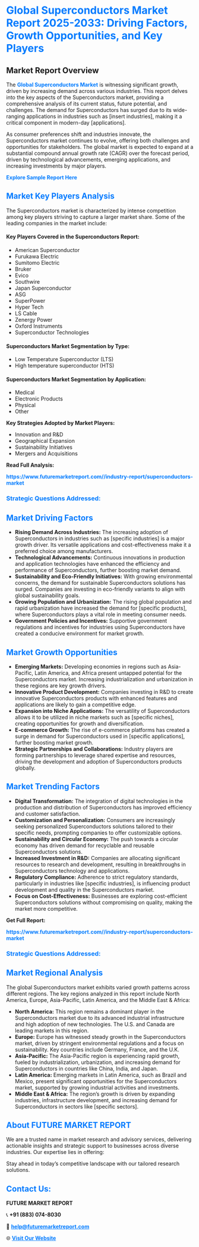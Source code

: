 <h1 style="color: #007BFF;">Global Superconductors Market Report 2025-2033: Driving Factors, Growth Opportunities, and Key Players</h1>

<section id="overview">
<h2>Market Report Overview</h2>
<p>The <a href="https://www.futuremarketreport.com//industry-report/superconductors-market" style="color: #007BFF; text-decoration: none;"><strong>Global Superconductors Market</strong></a> is witnessing significant growth, driven by increasing demand across various industries. This report delves into the key aspects of the Superconductors market, providing a comprehensive analysis of its current status, future potential, and challenges. The demand for Superconductors has surged due to its wide-ranging applications in industries such as [insert industries], making it a critical component in modern-day [applications].</p>
<p>As consumer preferences shift and industries innovate, the Superconductors market continues to evolve, offering both challenges and opportunities for stakeholders. The global market is expected to expand at a substantial compound annual growth rate (CAGR) over the forecast period, driven by technological advancements, emerging applications, and increasing investments by major players.</p>
</section>

<section id="overview">
<p><a href="https://www.futuremarketreport.com//request-sample/reportId=81410" style="color: #007BFF; text-decoration: none;"><strong>Explore Sample Report Here</strong></a></p>
</section>

<section id="key-players">
<h2 style="color: #007BFF;">Market Key Players Analysis</h2>
<p>The Superconductors market is characterized by intense competition among key players striving to capture a larger market share. Some of the leading companies in the market include:</p>
<h4>Key Players Covered in the Superconductors Report:</h4>
<ul><li>American Superconductor</li><li>Furukawa Electric</li><li>Sumitomo Electric</li><li>Bruker</li><li>Evico</li><li>Southwire</li><li>Japan Superconductor</li><li>ASG</li><li>SuperPower</li><li>Hyper Tech</li><li>LS Cable</li><li>Zenergy Power</li><li>Oxford Instruments</li><li>Superconductor Technologies</li></ul>
<h4>Superconductors Market Segmentation by Type:</h4>
<ul><li>Low Temperature Superconductor (LTS)</li><li>High temperature superconductor (HTS)</li></ul>

<h4>Superconductors Market Segmentation by Application:</h4>
<ul><li>Medical</li><li>Electronic Products</li><li>Physical</li><li>Other</li></ul>
<p><strong>Key Strategies Adopted by Market Players:</strong></p>
<ul>
<li>Innovation and R&D</li>
<li>Geographical Expansion</li>
<li>Sustainability Initiatives</li>
<li>Mergers and Acquisitions</li>
</ul>
</section>

<section>
<p><strong>Read Full Analysis: </strong></p><a href="https://www.futuremarketreport.com//industry-report/superconductors-market" style="color: #007BFF; text-decoration: none;"><strong>https://www.futuremarketreport.com//industry-report/superconductors-market</strong></a>
<h3 style="color: #007BFF;">Strategic Questions Addressed:</h3>
</section>

<section id="driving-factors">
<h2 style="color: #007BFF;">Market Driving Factors</h2>
<ul>
<li><strong>Rising Demand Across Industries:</strong> The increasing adoption of Superconductors in industries such as [specific industries] is a major growth driver. Its versatile applications and cost-effectiveness make it a preferred choice among manufacturers.</li>
<li><strong>Technological Advancements:</strong> Continuous innovations in production and application technologies have enhanced the efficiency and performance of Superconductors, further boosting market demand.</li>
<li><strong>Sustainability and Eco-Friendly Initiatives:</strong> With growing environmental concerns, the demand for sustainable Superconductors solutions has surged. Companies are investing in eco-friendly variants to align with global sustainability goals.</li>
<li><strong>Growing Population and Urbanization:</strong> The rising global population and rapid urbanization have increased the demand for [specific products], where Superconductors plays a vital role in meeting consumer needs.</li>
<li><strong>Government Policies and Incentives:</strong> Supportive government regulations and incentives for industries using Superconductors have created a conducive environment for market growth.</li>
</ul>
</section>

<section id="growth-opportunities">
<h2 style="color: #007BFF;">Market Growth Opportunities</h2>
<ul>
<li><strong>Emerging Markets:</strong> Developing economies in regions such as Asia-Pacific, Latin America, and Africa present untapped potential for the Superconductors market. Increasing industrialization and urbanization in these regions are key growth drivers.</li>
<li><strong>Innovative Product Development:</strong> Companies investing in R&D to create innovative Superconductors products with enhanced features and applications are likely to gain a competitive edge.</li>
<li><strong>Expansion into Niche Applications:</strong> The versatility of Superconductors allows it to be utilized in niche markets such as [specific niches], creating opportunities for growth and diversification.</li>
<li><strong>E-commerce Growth:</strong> The rise of e-commerce platforms has created a surge in demand for Superconductors used in [specific applications], further boosting market growth.</li>
<li><strong>Strategic Partnerships and Collaborations:</strong> Industry players are forming partnerships to leverage shared expertise and resources, driving the development and adoption of Superconductors products globally.</li>
</ul>
</section>

<section id="trending-factors">
<h2 style="color: #007BFF;">Market Trending Factors</h2>
<ul>
<li><strong>Digital Transformation:</strong> The integration of digital technologies in the production and distribution of Superconductors has improved efficiency and customer satisfaction.</li>
<li><strong>Customization and Personalization:</strong> Consumers are increasingly seeking personalized Superconductors solutions tailored to their specific needs, prompting companies to offer customizable options.</li>
<li><strong>Sustainability and Circular Economy:</strong> The push towards a circular economy has driven demand for recyclable and reusable Superconductors solutions.</li>
<li><strong>Increased Investment in R&D:</strong> Companies are allocating significant resources to research and development, resulting in breakthroughs in Superconductors technology and applications.</li>
<li><strong>Regulatory Compliance:</strong> Adherence to strict regulatory standards, particularly in industries like [specific industries], is influencing product development and quality in the Superconductors market.</li>
<li><strong>Focus on Cost-Effectiveness:</strong> Businesses are exploring cost-efficient Superconductors solutions without compromising on quality, making the market more competitive.</li>
</ul>
</section>

<section>
<p><strong>Get Full Report: </strong></p><a href="https://www.futuremarketreport.com//industry-report/superconductors-market" style="color: #007BFF; text-decoration: none;"><strong>https://www.futuremarketreport.com//industry-report/superconductors-market</strong></a>
<h3 style="color: #007BFF;">Strategic Questions Addressed:</h3>
</section>


<section id="regional-analysis">
<h2 style="color: #007BFF;">Market Regional Analysis</h2>
<p>The global Superconductors market exhibits varied growth patterns across different regions. The key regions analyzed in this report include North America, Europe, Asia-Pacific, Latin America, and the Middle East & Africa:</p>
<ul>
<li><strong>North America:</strong> This region remains a dominant player in the Superconductors market due to its advanced industrial infrastructure and high adoption of new technologies. The U.S. and Canada are leading markets in this region.</li>
<li><strong>Europe:</strong> Europe has witnessed steady growth in the Superconductors market, driven by stringent environmental regulations and a focus on sustainability. Key countries include Germany, France, and the U.K.</li>
<li><strong>Asia-Pacific:</strong> The Asia-Pacific region is experiencing rapid growth, fueled by industrialization, urbanization, and increasing demand for Superconductors in countries like China, India, and Japan.</li>
<li><strong>Latin America:</strong> Emerging markets in Latin America, such as Brazil and Mexico, present significant opportunities for the Superconductors market, supported by growing industrial activities and investments.</li>
<li><strong>Middle East & Africa:</strong> The region’s growth is driven by expanding industries, infrastructure development, and increasing demand for Superconductors in sectors like [specific sectors].</li>
</ul>
</section>

<footer>
<h2 style="color: #007BFF;">About FUTURE MARKET REPORT</h2>
<p>We are a trusted name in market research and advisory services, delivering actionable insights and strategic support to businesses across diverse industries. Our expertise lies in offering:</p>

<p>Stay ahead in today’s competitive landscape with our tailored research solutions.</p>

<h2 style="color: #007BFF;">Contact Us:</h2>
<p><strong>FUTURE MARKET REPORT</strong></p>
<p>📞 <strong>+91 (883) 074-8030</strong></p>
<p>📧 <strong><a href="mailto:help@futuremarketreport.com" style="color: #007BFF;">help@futuremarketreport.com</a></strong></p>
<p>🌐 <strong><a href="https://www.futuremarketreport.com/" style="color: #007BFF;">Visit Our Website</a></strong></p>
</footer>
